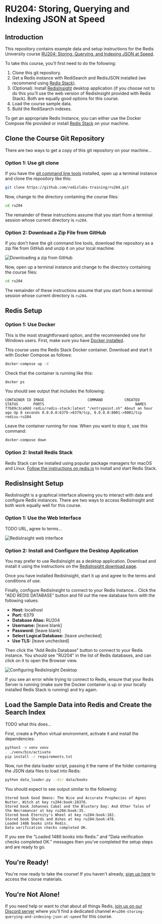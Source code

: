 # RU204: Storing, Querying and Indexing JSON at Speed

## Introduction

This repository contains example data and setup instructions for the Redis University course [RU204: Storing, Querying, and Indexing JSON at Speed](https://university.redis.com/courses/ru204/).

To take this course, you'll first need to do the following:

1. Clone this git repository.
1. Get a Redis instance with RediSearch and RedisJSON installed (we recommend using [Redis Stack](https://redis.io/docs/stack/)).
1. (Optional): Install [RedisInsight](https://redis.com/redis-enterprise/redis-insight/) desktop application (if you choose not to do this you'll use the web version of RedisInsight provided with Redis Stack).  Both are equally good options for this course.
1. Load the course sample data.
1. Build the RediSearch indexes.

To get an appropriate Redis Instance, you can either use the Docker Compose file provided or install [Redis Stack](https://redis.io/docs/stack/) on your machine.

## Clone the Course Git Repository

There are two ways to get a copy of this git repository on your machine...

### Option 1: Use git clone

If you have the [git command line tools](https://git-scm.com/downloads) installed, open up a terminal instance and clone the repository like this:

```bash
git clone https://github.com/redislabs-training/ru204.git
```

Now, change to the directory containing the course files:

```bash
cd ru204
```

The remainder of these instructions assume that you start from a terminal session whose current directory is `ru204`.

### Option 2: Download a Zip File from GitHub

If you don't have the git command line tools, download the repository as a zip file from GitHub and unzip it on your local machine.

![Downloading a zip from GitHub](readme_images/download_zip.png)

Now, open up a terminal instance and change to the directory containing the course files:

```bash
cd ru204
```

The remainder of these instructions assume that you start from a terminal session whose current directory is `ru204`.

## Redis Setup 

### Option 1: Use Docker

This is the most straightforward option, and the recommended one for Windows users.  First, make sure you have [Docker installed](https://docs.docker.com/get-docker/).

This course uses the Redis Stack Docker container.  Download and start it with Docker Compose as follows:

```bash
docker-compose up -d
```

Check that the container is running like this:

```bash
docker ps
```

You should see output that includes the following:

```
CONTAINER ID IMAGE                    COMMAND          CREATED           STATUS       PORTS                                          NAMES
f7b89c3ca0dd redis/redis-stack:latest "/entrypoint.sh" About an hour ago Up 8 seconds 0.0.0.0:6379->6379/tcp, 0.0.0.0:8001->8001/tcp redisu-ru204
```

Leave the container running for now. When you want to stop it, use this command:

```bash
docker-compose down
```

### Option 2: Install Redis Stack 

Redis Stack can be installed using popular package managers for macOS and Linux.  [Follow the instructions on redis.io](https://redis.io/docs/stack/get-started/install/) to install and start Redis Stack.

## RedisInsight Setup

RedisInsight is a graphical interface allowing you to interact with data and configure Redis instances.  There are two ways to access RedisInsight and both work equally well for this course.

### Option 1: Use the Web Interface

TODO URL, agree to terms...

![RedisInsight web interface](readme_images/insight_web.png)

### Option 2: Install and Configure the Desktop Application

You may prefer to use RedisInsight as a desktop application.  Download and install it using the instructions on the [RedisInsight download page](https://redis.com/redis-enterprise/redis-insight/).

Once you have installed RedisInsight, start it up and agree to the terms and conditions of use. 

Finally, configure RedisInsight to connect to your Redis Instance... Click the "ADD REDIS DATABASE" button and fill out the new database form with the following values:

* **Host:** localhost
* **Port:** 6379
* **Database Alias:** RU204
* **Username:** [leave blank]
* **Password:** [leave blank]
* **Select Logical Database:** [leave unchecked]
* **Use TLS:** [leave unchecked]

Then click the "Add Redis Database" button to connect to your Redis instance.  You should see "RU204" in the list of Redis databases, and can click on it to open the Browser view.

![Configuring RedisInsight Desktop](readme_images/insight_setup.gif)

If you see an error while trying to connect to Redis, ensure that your Redis Server is running (make sure the Docker container is up or your locally installed Redis Stack is running) and try again.

## Load the Sample Data into Redis and Create the Search Index

TODO what this does...

First, create a Python virtual environment, activate it and install the dependencies:

```bash
python3 -m venv venv
. ./venv/bin/activate
pip install -r requirements.txt
```

Now, run the data loader script, passing it the name of the folder containing the JSON data files to load into Redis:

```bash
python data_loader.py --dir data/books
```

You should expect to see output similar to the following:

```
Stored book Good Omens: The Nice and Accurate Prophecies of Agnes Nutter, Witch at key ru204:book:28376.
Stored book Johannes Cabal and the Blustery Day: And Other Tales of the Necromancer at key ru204:book:35.
Stored book Eternity's Wheel at key ru204:book:182.
Stored book Shards and Ashes at key ru204:book:478.
Loaded 1486 books into Redis.
Data verification checks completed OK.
```

If you see the "Loaded 1486 books into Redis." and "Data verification checks completed OK." messages then you've completed the setup steps and are ready to go.

## You're Ready!

You're now ready to take the course!  If you haven't already, [sign up here](https://university.redis.com/courses/ru204/) to access the course materials.

## You're Not Alone!

If you need help or want to chat about all things Redis, [join us on our Discord server](https://discord.gg/46upnugY5B) where you'll find a dedicated channel `#ru204-storing-querying-and-indexing-json-at-speed` for this course.